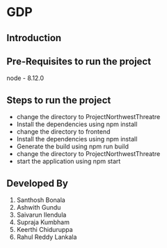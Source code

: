 # GDP

## Introduction

## Pre-Requisites to run the project
 node - 8.12.0
 
## Steps to run the project
* change the directory to ProjectNorthwestThreatre
* Install the dependencies using npm install
* change the directory to frontend
* Install the dependencies using npm install
* Generate the build using npm run build
* change the directory to ProjectNorthwestThreatre
* start the application using npm start
## Developed By
1. Santhosh Bonala
1. Ashwith Gundu
1. Saivarun Ilendula
1. Supraja Kumbham
1. Keerthi Chiduruppa
1. Rahul Reddy Lankala
